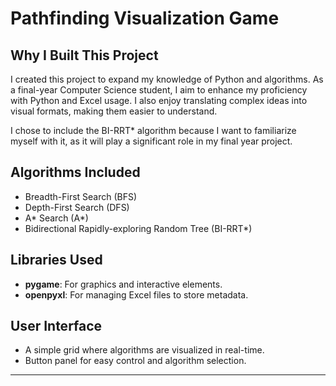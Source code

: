 # Pathfinding Visualization Game

## Why I Built This Project
I created this project to expand my knowledge of Python and algorithms. As a final-year Computer Science student, I aim to enhance my proficiency with Python and Excel usage. I also enjoy translating complex ideas into visual formats, making them easier to understand.

I chose to include the BI-RRT* algorithm because I want to familiarize myself with it, as it will play a significant role in my final year project.

## Algorithms Included
- Breadth-First Search (BFS)
- Depth-First Search (DFS)
- A* Search (A*)
- Bidirectional Rapidly-exploring Random Tree (BI-RRT*)

## Libraries Used
- **pygame**: For graphics and interactive elements.
- **openpyxl**: For managing Excel files to store metadata.

## User Interface
- A simple grid where algorithms are visualized in real-time.
- Button panel for easy control and algorithm selection.

---

